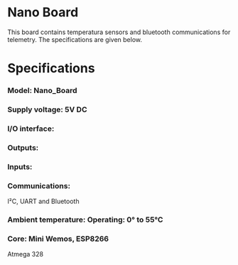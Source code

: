 # Nano Board

This board contains temperatura sensors and bluetooth communications for telemetry. The specifications are given below.

# Specifications

### Model: Nano_Board

### Supply voltage: 5V DC

### I/O interface:

### Outputs:

### Inputs:

### Communications:
I²C, UART and Bluetooth

### Ambient temperature: Operating: 0° to 55°C

### Core: Mini Wemos, ESP8266

Atmega 328
